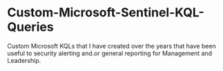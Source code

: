# Custom-Microsoft-Sentinel-KQL-Queries
Custom Microsoft KQLs that I have created over the years that have been useful to security alerting and.or general reporting for Management and Leadership.
